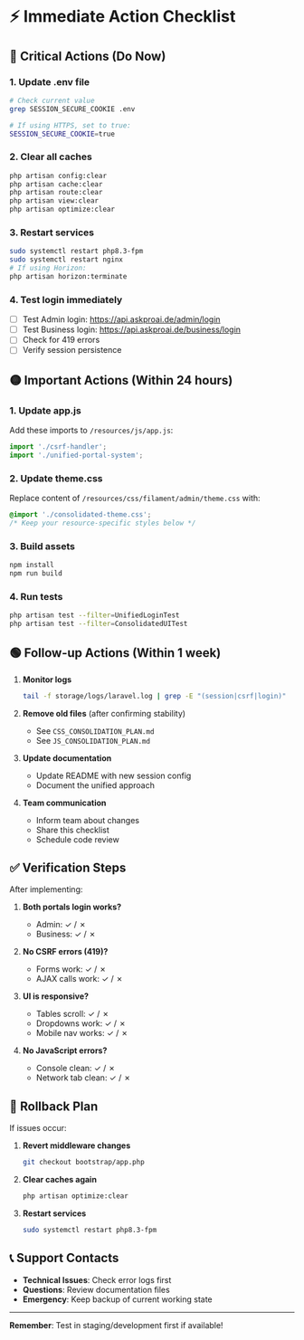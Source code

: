 # ⚡ Immediate Action Checklist

## 🔴 Critical Actions (Do Now)

### 1. Update .env file
```bash
# Check current value
grep SESSION_SECURE_COOKIE .env

# If using HTTPS, set to true:
SESSION_SECURE_COOKIE=true
```

### 2. Clear all caches
```bash
php artisan config:clear
php artisan cache:clear
php artisan route:clear
php artisan view:clear
php artisan optimize:clear
```

### 3. Restart services
```bash
sudo systemctl restart php8.3-fpm
sudo systemctl restart nginx
# If using Horizon:
php artisan horizon:terminate
```

### 4. Test login immediately
- [ ] Test Admin login: https://api.askproai.de/admin/login
- [ ] Test Business login: https://api.askproai.de/business/login
- [ ] Check for 419 errors
- [ ] Verify session persistence

## 🟡 Important Actions (Within 24 hours)

### 1. Update app.js
Add these imports to `/resources/js/app.js`:
```javascript
import './csrf-handler';
import './unified-portal-system';
```

### 2. Update theme.css
Replace content of `/resources/css/filament/admin/theme.css` with:
```css
@import './consolidated-theme.css';
/* Keep your resource-specific styles below */
```

### 3. Build assets
```bash
npm install
npm run build
```

### 4. Run tests
```bash
php artisan test --filter=UnifiedLoginTest
php artisan test --filter=ConsolidatedUITest
```

## 🟢 Follow-up Actions (Within 1 week)

1. **Monitor logs**
   ```bash
   tail -f storage/logs/laravel.log | grep -E "(session|csrf|login)"
   ```

2. **Remove old files** (after confirming stability)
   - See `CSS_CONSOLIDATION_PLAN.md`
   - See `JS_CONSOLIDATION_PLAN.md`

3. **Update documentation**
   - Update README with new session config
   - Document the unified approach

4. **Team communication**
   - Inform team about changes
   - Share this checklist
   - Schedule code review

## ✅ Verification Steps

After implementing:

1. **Both portals login works?**
   - Admin: ✓ / ✗
   - Business: ✓ / ✗

2. **No CSRF errors (419)?**
   - Forms work: ✓ / ✗
   - AJAX calls work: ✓ / ✗

3. **UI is responsive?**
   - Tables scroll: ✓ / ✗
   - Dropdowns work: ✓ / ✗
   - Mobile nav works: ✓ / ✗

4. **No JavaScript errors?**
   - Console clean: ✓ / ✗
   - Network tab clean: ✓ / ✗

## 🚨 Rollback Plan

If issues occur:

1. **Revert middleware changes**
   ```bash
   git checkout bootstrap/app.php
   ```

2. **Clear caches again**
   ```bash
   php artisan optimize:clear
   ```

3. **Restart services**
   ```bash
   sudo systemctl restart php8.3-fpm
   ```

## 📞 Support Contacts

- **Technical Issues**: Check error logs first
- **Questions**: Review documentation files
- **Emergency**: Keep backup of current working state

---

**Remember**: Test in staging/development first if available!